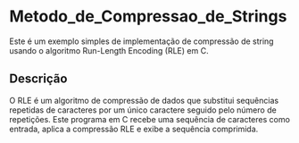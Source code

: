 # Metodo_de_Compressao_de_Strings

Este é um exemplo simples de implementação de compressão de string usando o algoritmo Run-Length Encoding (RLE) em C.

## Descrição

O RLE é um algoritmo de compressão de dados que substitui sequências repetidas de caracteres por um único caractere seguido pelo número de repetições. Este programa em C recebe uma sequência de caracteres como entrada, aplica a compressão RLE e exibe a sequência comprimida.

